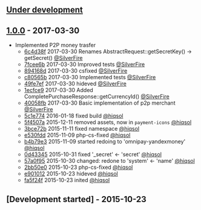## [Under development]

## [1.0.0] - 2017-03-30

- Implemented P2P money trasfer
    - [6c4d38f] 2017-03-30 Renames AbstractRequest::getSecretKey() -> getSecret() [@SilverFire]
    - [7fcee6b] 2017-03-30 Improved tests [@SilverFire]
    - [894168d] 2017-03-30 csfixed [@SilverFire]
    - [c80565b] 2017-03-30 Implemented tests [@SilverFire]
    - [49fe7ef] 2017-03-30 hideved [@SilverFire]
    - [1ecfce9] 2017-03-30 Added CompletePurchaseResponse::getCurrencyId() [@SilverFire]
    - [40058fb] 2017-03-30 Basic implementation of p2p merchant [@SilverFire]
    - [5c1e774] 2016-01-18 fixed build [@hiqsol]
    - [5f4507a] 2015-12-11 removed assets, now in `payment-icons` [@hiqsol]
    - [3bce72b] 2015-11-11 fixed namespace [@hiqsol]
    - [e530fdd] 2015-11-09 php-cs-fixed [@hiqsol]
    - [b4b79e3] 2015-11-09 started redoing to 'omnipay-yandexmoney' [@hiqsol]
    - [0d43345] 2015-10-31 fixed '_secret' <- 'secret' [@hiqsol]
    - [57a0f95] 2015-10-30 changed: redone to 'system' <- 'name' [@hiqsol]
    - [2bb50e0] 2015-10-23 php-cs-fixed [@hiqsol]
    - [e901012] 2015-10-23 hideved [@hiqsol]
    - [fa5f24f] 2015-10-23 inited [@hiqsol]

## [Development started] - 2015-10-23

[@hiqsol]: https://github.com/hiqsol
[sol@hiqdev.com]: https://github.com/hiqsol
[@SilverFire]: https://github.com/SilverFire
[d.naumenko.a@gmail.com]: https://github.com/SilverFire
[@tafid]: https://github.com/tafid
[andreyklochok@gmail.com]: https://github.com/tafid
[@BladeRoot]: https://github.com/BladeRoot
[bladeroot@gmail.com]: https://github.com/BladeRoot
[6c4d38f]: https://github.com/hiqdev/omnipay-yandexmoney/commit/6c4d38f
[7fcee6b]: https://github.com/hiqdev/omnipay-yandexmoney/commit/7fcee6b
[894168d]: https://github.com/hiqdev/omnipay-yandexmoney/commit/894168d
[c80565b]: https://github.com/hiqdev/omnipay-yandexmoney/commit/c80565b
[49fe7ef]: https://github.com/hiqdev/omnipay-yandexmoney/commit/49fe7ef
[1ecfce9]: https://github.com/hiqdev/omnipay-yandexmoney/commit/1ecfce9
[40058fb]: https://github.com/hiqdev/omnipay-yandexmoney/commit/40058fb
[5c1e774]: https://github.com/hiqdev/omnipay-yandexmoney/commit/5c1e774
[5f4507a]: https://github.com/hiqdev/omnipay-yandexmoney/commit/5f4507a
[3bce72b]: https://github.com/hiqdev/omnipay-yandexmoney/commit/3bce72b
[e530fdd]: https://github.com/hiqdev/omnipay-yandexmoney/commit/e530fdd
[b4b79e3]: https://github.com/hiqdev/omnipay-yandexmoney/commit/b4b79e3
[0d43345]: https://github.com/hiqdev/omnipay-yandexmoney/commit/0d43345
[57a0f95]: https://github.com/hiqdev/omnipay-yandexmoney/commit/57a0f95
[2bb50e0]: https://github.com/hiqdev/omnipay-yandexmoney/commit/2bb50e0
[e901012]: https://github.com/hiqdev/omnipay-yandexmoney/commit/e901012
[fa5f24f]: https://github.com/hiqdev/omnipay-yandexmoney/commit/fa5f24f
[Under development]: https://github.com/hiqdev/omnipay-yandexmoney/releases
[1.0.0]: https://github.com/hiqdev/omnipay-yandexmoney/releases/tag/1.0.0

